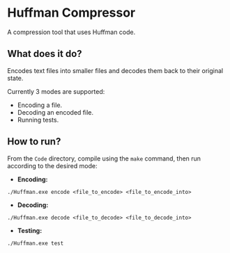 # Huffman Compressor
A compression tool that uses Huffman code.

## What does it do?
Encodes text files into smaller files and decodes them back to their original state.

Currently 3 modes are supported:
* Encoding a file.
* Decoding an encoded file.
* Running tests.

## How to run?
From the `Code` directory, compile using the `make` command, then run according to the desired mode:
* **Encoding:**
```
./Huffman.exe encode <file_to_encode> <file_to_encode_into>
```
* **Decoding:**
```
./Huffman.exe decode <file_to_decode> <file_to_decode_into>
```
* **Testing:**
```
./Huffman.exe test
```

